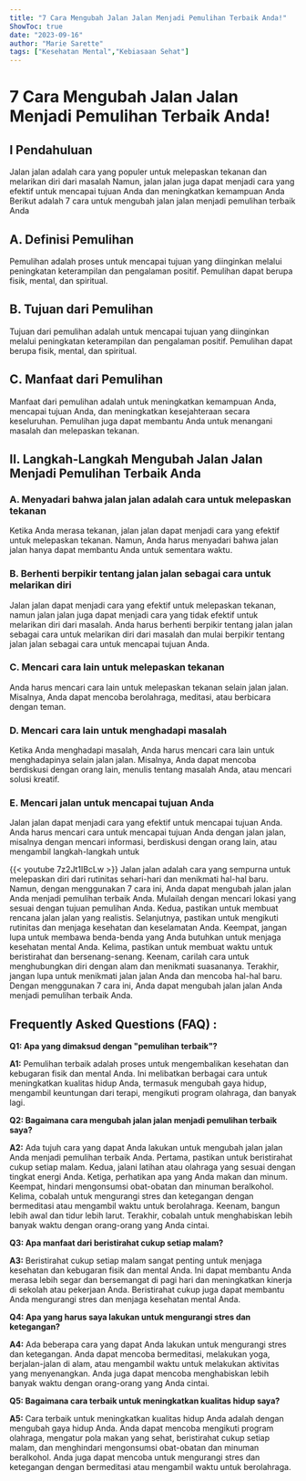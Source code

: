 ```yaml
---
title: "7 Cara Mengubah Jalan Jalan Menjadi Pemulihan Terbaik Anda!"
ShowToc: true 
date: "2023-09-16"
author: "Marie Sarette" 
tags: ["Kesehatan Mental","Kebiasaan Sehat"]
---
```

# 7 Cara Mengubah Jalan Jalan Menjadi Pemulihan Terbaik Anda!

## I Pendahuluan
Jalan jalan adalah cara yang populer untuk melepaskan tekanan dan melarikan diri dari masalah Namun, jalan jalan juga dapat menjadi cara yang efektif untuk mencapai tujuan Anda dan meningkatkan kemampuan Anda Berikut adalah 7 cara untuk mengubah jalan jalan menjadi pemulihan terbaik Anda

## A. Definisi Pemulihan
Pemulihan adalah proses untuk mencapai tujuan yang diinginkan melalui peningkatan keterampilan dan pengalaman positif. Pemulihan dapat berupa fisik, mental, dan spiritual.

## B. Tujuan dari Pemulihan
Tujuan dari pemulihan adalah untuk mencapai tujuan yang diinginkan melalui peningkatan keterampilan dan pengalaman positif. Pemulihan dapat berupa fisik, mental, dan spiritual.

## C. Manfaat dari Pemulihan
Manfaat dari pemulihan adalah untuk meningkatkan kemampuan Anda, mencapai tujuan Anda, dan meningkatkan kesejahteraan secara keseluruhan. Pemulihan juga dapat membantu Anda untuk menangani masalah dan melepaskan tekanan.

## II. Langkah-Langkah Mengubah Jalan Jalan Menjadi Pemulihan Terbaik Anda

### A. Menyadari bahwa jalan jalan adalah cara untuk melepaskan tekanan
Ketika Anda merasa tekanan, jalan jalan dapat menjadi cara yang efektif untuk melepaskan tekanan. Namun, Anda harus menyadari bahwa jalan jalan hanya dapat membantu Anda untuk sementara waktu.

### B. Berhenti berpikir tentang jalan jalan sebagai cara untuk melarikan diri
Jalan jalan dapat menjadi cara yang efektif untuk melepaskan tekanan, namun jalan jalan juga dapat menjadi cara yang tidak efektif untuk melarikan diri dari masalah. Anda harus berhenti berpikir tentang jalan jalan sebagai cara untuk melarikan diri dari masalah dan mulai berpikir tentang jalan jalan sebagai cara untuk mencapai tujuan Anda.

### C. Mencari cara lain untuk melepaskan tekanan
Anda harus mencari cara lain untuk melepaskan tekanan selain jalan jalan. Misalnya, Anda dapat mencoba berolahraga, meditasi, atau berbicara dengan teman.

### D. Mencari cara lain untuk menghadapi masalah
Ketika Anda menghadapi masalah, Anda harus mencari cara lain untuk menghadapinya selain jalan jalan. Misalnya, Anda dapat mencoba berdiskusi dengan orang lain, menulis tentang masalah Anda, atau mencari solusi kreatif.

### E. Mencari jalan untuk mencapai tujuan Anda
Jalan jalan dapat menjadi cara yang efektif untuk mencapai tujuan Anda. Anda harus mencari cara untuk mencapai tujuan Anda dengan jalan jalan, misalnya dengan mencari informasi, berdiskusi dengan orang lain, atau mengambil langkah-langkah untuk

{{< youtube 7z2Jt1IBcLw >}} 
Jalan jalan adalah cara yang sempurna untuk melepaskan diri dari rutinitas sehari-hari dan menikmati hal-hal baru. Namun, dengan menggunakan 7 cara ini, Anda dapat mengubah jalan jalan Anda menjadi pemulihan terbaik Anda. Mulailah dengan mencari lokasi yang sesuai dengan tujuan pemulihan Anda. Kedua, pastikan untuk membuat rencana jalan jalan yang realistis. Selanjutnya, pastikan untuk mengikuti rutinitas dan menjaga kesehatan dan keselamatan Anda. Keempat, jangan lupa untuk membawa benda-benda yang Anda butuhkan untuk menjaga kesehatan mental Anda. Kelima, pastikan untuk membuat waktu untuk beristirahat dan bersenang-senang. Keenam, carilah cara untuk menghubungkan diri dengan alam dan menikmati suasananya. Terakhir, jangan lupa untuk menikmati jalan jalan Anda dan mencoba hal-hal baru. Dengan menggunakan 7 cara ini, Anda dapat mengubah jalan jalan Anda menjadi pemulihan terbaik Anda.

## Frequently Asked Questions (FAQ) :
**Q1: Apa yang dimaksud dengan "pemulihan terbaik"?**

**A1:** Pemulihan terbaik adalah proses untuk mengembalikan kesehatan dan kebugaran fisik dan mental Anda. Ini melibatkan berbagai cara untuk meningkatkan kualitas hidup Anda, termasuk mengubah gaya hidup, mengambil keuntungan dari terapi, mengikuti program olahraga, dan banyak lagi. 

**Q2: Bagaimana cara mengubah jalan jalan menjadi pemulihan terbaik saya?**

**A2:** Ada tujuh cara yang dapat Anda lakukan untuk mengubah jalan jalan Anda menjadi pemulihan terbaik Anda. Pertama, pastikan untuk beristirahat cukup setiap malam. Kedua, jalani latihan atau olahraga yang sesuai dengan tingkat energi Anda. Ketiga, perhatikan apa yang Anda makan dan minum. Keempat, hindari mengonsumsi obat-obatan dan minuman beralkohol. Kelima, cobalah untuk mengurangi stres dan ketegangan dengan bermeditasi atau mengambil waktu untuk berolahraga. Keenam, bangun lebih awal dan tidur lebih larut. Terakhir, cobalah untuk menghabiskan lebih banyak waktu dengan orang-orang yang Anda cintai. 

**Q3: Apa manfaat dari beristirahat cukup setiap malam?**

**A3:** Beristirahat cukup setiap malam sangat penting untuk menjaga kesehatan dan kebugaran fisik dan mental Anda. Ini dapat membantu Anda merasa lebih segar dan bersemangat di pagi hari dan meningkatkan kinerja di sekolah atau pekerjaan Anda. Beristirahat cukup juga dapat membantu Anda mengurangi stres dan menjaga kesehatan mental Anda. 

**Q4: Apa yang harus saya lakukan untuk mengurangi stres dan ketegangan?**

**A4:** Ada beberapa cara yang dapat Anda lakukan untuk mengurangi stres dan ketegangan. Anda dapat mencoba bermeditasi, melakukan yoga, berjalan-jalan di alam, atau mengambil waktu untuk melakukan aktivitas yang menyenangkan. Anda juga dapat mencoba menghabiskan lebih banyak waktu dengan orang-orang yang Anda cintai. 

**Q5: Bagaimana cara terbaik untuk meningkatkan kualitas hidup saya?**

**A5:** Cara terbaik untuk meningkatkan kualitas hidup Anda adalah dengan mengubah gaya hidup Anda. Anda dapat mencoba mengikuti program olahraga, mengatur pola makan yang sehat, beristirahat cukup setiap malam, dan menghindari mengonsumsi obat-obatan dan minuman beralkohol. Anda juga dapat mencoba untuk mengurangi stres dan ketegangan dengan bermeditasi atau mengambil waktu untuk berolahraga.




